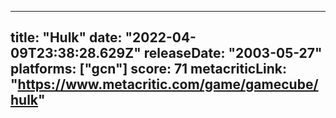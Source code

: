 
---
title: "Hulk"
date: "2022-04-09T23:38:28.629Z"
releaseDate: "2003-05-27"
platforms: ["gcn"]
score: 71
metacriticLink: "https://www.metacritic.com/game/gamecube/hulk"
---

